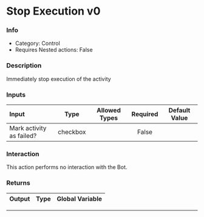 # Stop Execution v0

### Info

- Category: Control
- Requires Nested actions: False


### Description
Immediately stop execution of the activity


### Inputs

| Input | Type | Allowed Types | Required |  Default Value |
| :--- | :---: | :---: | :---: | :---: |
| Mark activity as failed? | checkbox |  | False |  |


### Interaction
This action performs no interaction with the Bot.

### Returns

| Output | Type | Global Variable |
| :--- | :---: | :---: |

---